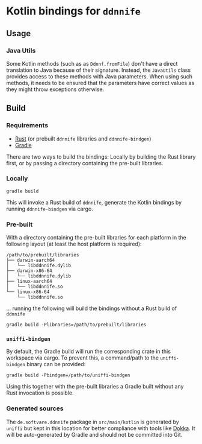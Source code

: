 # Kotlin bindings for `ddnnife`

## Usage

### Java Utils

Some Kotlin methods (such as as `Ddnnf.fromFile`) don't have a direct translation to Java because of their signature.
Instead, the `JavaUtils` class provides access to these methods with Java parameters.
When using such methods, it needs to be ensured that the parameters have correct values as they might throw exceptions otherwise.

## Build

### Requirements

- [Rust][rust] (or prebuilt `ddnnife` libraries and `ddnnife-bindgen`)
- [Gradle][gradle]

There are two ways to build the bindings:
Locally by building the Rust library first, or by passing a directory containing the pre-built libraries.

### Locally

```
gradle build
```

This will invoke a Rust build of `ddnnife`, generate the Kotlin bindings by running `ddnnife-bindgen` via cargo.

### Pre-built

With a directory containing the pre-built libraries for each platform in the following layout (at least the host platform is required):

```
/path/to/prebuilt/libraries
├── darwin-aarch64
│   └── libddnnife.dylib
├── darwin-x86-64
│   └── libddnnife.dylib
├── linux-aarch64
│   └── libddnnife.so
└── linux-x86-64
    └── libddnnife.so
```

... running the following will build the bindings without a Rust build of `ddnnife`

```
gradle build -Plibraries=/path/to/prebuilt/libraries
```

### `uniffi-bindgen`

By default, the Gradle build will run the corresponding crate in this workspace via cargo.
To prevent this, a command/path to the `uniffi-bindgen` binary can be provided:

```
gradle build -Pbindgen=/path/to/uniffi-bindgen
```

Using this together with the pre-built libraries a Gradle built without any Rust invocation is possible.

### Generated sources

The `de.softvare.ddnnife` package in `src/main/kotlin` is generated by `uniffi` but kept in this location for better compliance with tools like [Dokka][dokka].
It will be auto-generated by Gradle and should not be committed into Git.

[jna]: https://github.com/java-native-access/jna
[rust]: https://www.rust-lang.org
[gradle]: https://gradle.org
[ktlint]: https://github.com/pinterest/ktlint
[dokka]: https://kotlinlang.org/docs/dokka-introduction.html
